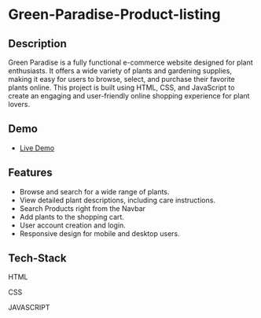 # Green-Paradise-Product-listing
## Description

Green Paradise is a fully functional e-commerce website designed for plant enthusiasts. It offers a wide variety of plants and gardening supplies, making it easy for users to browse, select, and purchase their favorite plants online. This project is built using HTML, CSS, and JavaScript to create an engaging and user-friendly online shopping experience for plant lovers.

## Demo

- [Live Demo]([https://656cbd8b78668a2ac47fd273--jolly-kitten-c781a7.netlify.app/index.html](https://658007c4e9642c14d79d76bc--snazzy-torte-255645.netlify.app/))
  
## Features

- Browse and search for a wide range of plants.
- View detailed plant descriptions, including care instructions.
- Search Products right from the Navbar
- Add plants to the shopping cart.
- User account creation and login.
- Responsive design for mobile and desktop users.

## Tech-Stack
HTML

CSS

JAVASCRIPT



